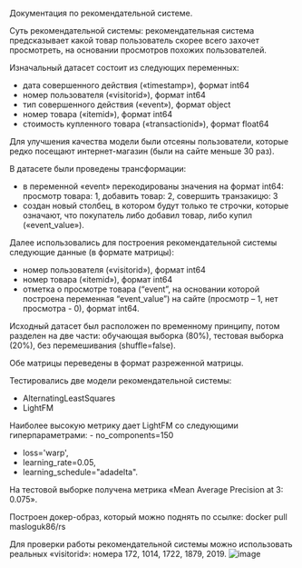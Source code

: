 Документация по рекомендательной системе.

Суть рекомендательной системы: рекомендательная система предсказывает какой товар пользователь скорее всего захочет просмотреть, на основании просмотров похожих пользователей.

Изначальный датасет состоит из следующих переменных:
- дата совершенного действия («timestamp»), формат int64
- номер пользователя («visitorid»), формат int64
- тип совершенного действия («event»), формат object
- номер товара («itemid»), формат int64
- стоимость купленного товара («transactionid»), формат float64

Для улучшения качества модели были отсеяны пользователи, которые редко посещают интернет-магазин (были на сайте меньше 30 раз).

В датасете были проведены трансформации:
- в переменной «event» перекодированы значения на формат int64: просмотр товара: 1, добавить товар: 2, совершить транзакицю: 3
- создан новый столбец, в котором будут только те строчки, которые означают, что покупатель либо добавил товар, либо купил («event_value»).

Далее использовались для построения рекомендательной системы следующие данные (в формате матрицы):
- номер пользователя («visitorid»), формат int64
- номер товара («itemid»), формат int64
- отметка о просмотре товара (“event”, на основании которой построена переменная “event_value”) на сайте (просмотр – 1, нет просмотра - 0), формат int64.

Исходный датасет был расположен по временному принципу, потом разделен на две части: обучающая выборка (80%), тестовая выборка (20%), без перемешивания (shuffle=false).

Обе матрицы переведены в формат разреженной матрицы.

Тестировались две модели рекомендательной системы:
- AlternatingLeastSquares
- LightFM

Наиболее высокую метрику дает LightFM со следующими гиперпараметрами: - no_components=150
- loss='warp',
- learning_rate=0.05,
- learning_schedule="adadelta".

На тестовой выборке получена метрика «Mean Average Precision at 3: 0.075».

Построен докер-образ, который можно поднять по ссылке: docker pull masloguk86/rs

Для проверки работы рекомендательной системы можно использовать реальных «visitorid»: номера 172, 1014, 1722, 1879, 2019.
![image](https://github.com/masloguk/masloguk/assets/106161631/cd01725d-dab7-4496-8a99-e188fef793a8)
